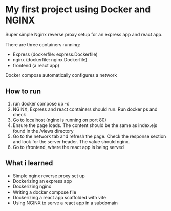 # My first project using Docker and NGINX

Super simple Nginx reverse proxy setup for an express app and react app.

There are three containers running:
- Express (dockerfile: express.Dockerfile)
- nginx (dockerfile: nginx.Dockerfile)
- frontend (a react app)

Docker compose automatically configures a network

## How to run
1. run docker compose up -d
2. NGINX, Express and react containers should run. Run docker ps and check
3. Go to localhost (nginx is running on port 80)
4. Ensure the page loads. The content should be the same as index.ejs found in the /views directory
5. Go to the network tab and refresh the page. Check the response section and look for the server header. The value should nginx.
6. Go to /frontend, where the react app is being served

## What i learned
- Simple nginx reverse proxy set up
- Dockerizing an express app
- Dockerizing nginx
- Writing a docker compose file
- Dockerizing a react app scaffolded with vite
- Using NGINX to serve a react app in a subdomain